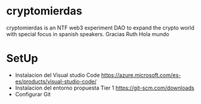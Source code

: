 # cryptomierdas
cryptomierdas is an NTF web3 experiment DAO to expand the crypto world with special focus in spanish speakers.
Gracias Ruth
Hola mundo

# SetUp 
- Instalacion del Visual studio Code https://azure.microsoft.com/es-es/products/visual-studio-code/
- Instalacion del entorno propuesta Tier 1 https://git-scm.com/downloads
- Configurar Git
